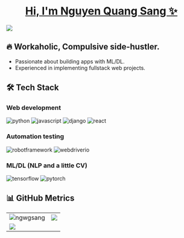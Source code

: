<h1 align="center"><a href = "https://ngwgsang.github.io/portfolio/">Hi, I'm Nguyen Quang Sang ✨</a></h1>

<img src="![image](https://user-images.githubusercontent.com/55171560/214609844-4dcd3a94-d068-48cc-b489-7879b6e08a93.png)" />





## 🔥 Workaholic, Compulsive side-hustler.
- Passionate about building apps with ML/DL.<br>
- Experienced in implementing fullstack web projects.

## 🛠️ Tech Stack

### Web development
![python](https://img.shields.io/badge/python-074173?style=for-the-badge)
![javascript](https://img.shields.io/badge/JAVASCRIPT-F7C566?style=for-the-badge)
![django](https://img.shields.io/badge/DJANGO-135D66?style=for-the-badge)
![react](https://img.shields.io/badge/REACT-378CE7?style=for-the-badge)

### Automation testing
![robotframework](https://img.shields.io/badge/robotframework-795458?style=for-the-badge)
![webdriverio](https://img.shields.io/badge/webdriverio-F2613F?style=for-the-badge)

### ML/DL (NLP and a little CV)
![tensorflow](https://img.shields.io/badge/tensorflow-FAA300?style=for-the-badge)
![pytorch](https://img.shields.io/badge/pytorch-201658?style=for-the-badge)


## 📊 GitHub Metrics

<table border="0" cellpadding='0' cellspacing='0'>
  <tr>
    <td  align="center">
      <img align="center" src="https://github-readme-streak-stats.herokuapp.com/?user=ngwgsang&" alt="ngwgsang" />
    <td  align="center">
    <img src="https://github-readme-stats.vercel.app/api/top-langs/?username=ngwgsang&layout=compact&theme=github&hide=rich+text+format&langs_count=8&border_radius=8" />
    </td>
  </tr>

<tr>
    <td colspan="2">
      <a href="https://github.com/ashutosh00710/github-readme-activity-graph">
        <img src="https://github-readme-activity-graph.vercel.app/graph?username=ngwgsang&theme=github-light&line=5094F0&point=3878cf&hide_title=false&custom_title=Contributions&radius=8" />
      </a>
    </td>
  </tr>
  
</table>


<p align = "center">
  
  
</p>













